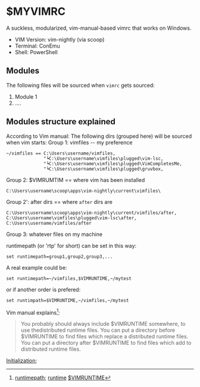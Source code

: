 # $MYVIMRC
A suckless, modularized, vim-manual-based vimrc that works on Windows.
- VIM Version: vim-nightly (via scoop)
- Terminal: ConEmu
- Shell: PowerShell

## Modules
The following files will be sourced when `vimrc` gets sourced:
1. Module 1
2. ....

## Modules structure explained
According to Vim manual:
The following dirs (grouped here) will be sourced when vim starts:
Group 1: vimfiles -- my preference

    ~/vimfiles == C:\Users\username/vimfiles,
                  "┕C:\Users\username\vimfiles\plugged\vim-lsc,
                  "┕C:\Users\username\vimfiles\plugged\VimCompletesMe,
                  "┕C:\Users\username\vimfiles\plugged\gruvbox,
               
Group 2: $VIMRUMTIM == where vim has been installed

    C:\Users\username\scoop\apps\vim-nightly\current\vimfiles\

Group 2': after dirs == where `after` dirs are

    C:\Users\username\scoop\apps\vim-nightly\current/vimfiles/after,
    C:\Users\username\vimfiles\plugged\vim-lsc\after,
    C:\Users\username/vimfiles/after

Group 3: whatever files on my machine

runtimepath (or 'rtp' for short) can be set in this way:

    set runtimepath=group1,group2,group3,...

A real example could be:

    set runtimepath=~/vimfiles,$VIMRUNTIME,~/mytest

or if another order is prefered:

    set runtimpath=$VIMRUNTIME,~/vimfiles,~/mytest

Vim manual explains[^2]:
>You probably should always include $VIMRUNTIME somewhere, to use thedistributed runtime files.  You can put a directory before $VIMRUNTIME to find files which replace a distributed runtime files.  You can put a directory after $VIMRUNTIME to find files which add to distributed runtime files.


[Initialization](https://vimhelp.org/starting.txt.html#initialization);
[^2]: [runtimepath](https://vimhelp.org/options.txt.html#%27runtimepath%27);
[runtime](https://vimhelp.org/repeat.txt.html#%3Aruntime)
[$VIMRUNTIME](https://vimhelp.org/starting.txt.html#%24VIMRUNTIME)
